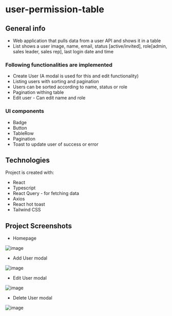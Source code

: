 # user-permission-table

## General info
* Web application that pulls data from a user API and shows it in a table
* List shows a user image, name, email, status [active/invited], role[admin, sales leader, sales rep], last login date and time

###  Following functionalities are implemented
* Create User (A modal is used for this and edit functionality)
* Listing users with sorting and pagination
* Users can be sorted according to name, status or role
* Pagination withing table
* Edit user - Can edit name and role

### UI components
* Badge
* Button
* TableRow
* Pagination
* Toast to update user of success or error


## Technologies
Project is created with:
* React
* Typescript
* React Query - for fetching data
* Axios
* React hot toast
* Tailwind CSS

## Project Screenshots
* Homepage

![image](https://github.com/yuvraj-luhach/user-permission-table/assets/71221237/2e59f335-d14a-4075-8625-ce48b4a8bc55)

* Add User modal

![image](https://github.com/yuvraj-luhach/user-permission-table/assets/71221237/52853cad-8aff-4071-9019-2a91bd14f258)

* Edit User modal

![image](https://github.com/yuvraj-luhach/user-permission-table/assets/71221237/78e43f59-ec7c-40a2-8aee-e2196158eb1e)


* Delete User modal

![image](https://github.com/yuvraj-luhach/user-permission-table/assets/71221237/acf6556a-85cc-4fa9-9e74-f0ff6c2bcfbb)


